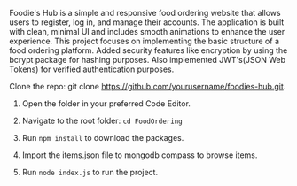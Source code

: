 Foodie's Hub is a simple and responsive food ordering website that allows users to register, log in, and manage their accounts. The application is built with clean, minimal UI and includes smooth animations to enhance the user experience. This project focuses on implementing the basic structure of a food ordering platform.
Added security features like encryption by using the bcrypt package for hashing purposes.
Also implemented JWT's(JSON Web Tokens) for verified authentication purposes.

Clone the repo: git clone https://github.com/yourusername/foodies-hub.git.

1. Open the folder in your preferred Code Editor.

2. Navigate to the root folder: `cd FoodOrdering`

3. Run `npm install` to download the packages.

4. Import the items.json file to mongodb compass to browse items.

5. Run `node index.js` to run the project.

   

